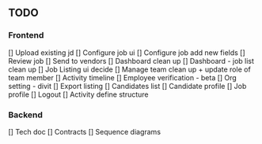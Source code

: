 ## TODO 
### Frontend
[] Upload existing jd
[] Configure job ui
[] Configure job add new fields
[] Review job
[] Send to vendors
[] Dashboard clean up
[] Dashboard - job list clean up
[] Job Listing ui decide
[] Manage team clean up + update role of team member
[] Activity timeline
[] Employee verification - beta
[] Org setting - divit
[] Export listing
[] Candidates list
[] Candidate profile
[] Job profile
[] Logout
[] Activity define structure

### Backend
[] Tech doc
[] Contracts 
[] Sequence diagrams

